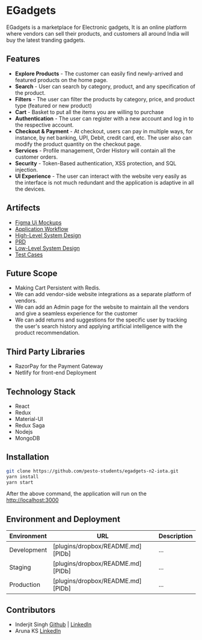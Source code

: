 # EGadgets


EGadgets is a marketplace for Electronic gadgets, It is an online platform where vendors can sell their products, and customers all around India will buy the latest tranding gadgets.

## Features

- **Explore Products** - The customer can easily find newly-arrived and featured products on the home page.  
- **Search** - User can search by category, product, and any specification of the product.
- **Filters** - The user can filter the products by category, price, and product type (featured or new product)
- **Cart** - Basket to put all the items you are willing to purchase
- **Authentication** - The user can register with a new account and log in to the respective account.
- **Checkout & Payment** - At checkout, users can pay in multiple ways, for instance, by net banking, UPI, Debit, credit card, etc. The user also can modify the product quantity on the checkout page.
- **Services** - Profile management, Order History will contain all the customer orders.
- **Security** - Token-Based authentication, XSS protection, and SQL injection. 
- **UI Experience** - The user can interact with the website very easily as the interface is not much redundant and the application is adaptive in all the devices.

## Artifects
- [Figma Ui Mockups](https://www.figma.com/file/QJP1Zy6D842atU3KG9ZBu0/EGadget-UI?node-id=12%3A138)
- [Application Workflow](https://drive.google.com/file/d/1-yIzXLN_dhlvJ2s4SHlmML5C2UdzRnTj/view?usp=sharing)
- [High-Level System Design](https://drive.google.com/file/d/1xgXsPAjl3XQoDcOE-lmIX9DkMeup7CUd/view)
- [PRD](https://docs.google.com/document/d/1txr0CqR3JriYC7a_rkH4zP9MR138vEbqg5aSSu3LaJc/edit?usp=sharing)
- [Low-Level System Design](https://docs.google.com/document/d/15xXio6GcOmjI7Njvu9trEBbOjIHNf5nBRdlZxrCso0k/edit?usp=sharing)
- [Test Cases](https://drive.google.com/file/d/1KRFEKxqXx33J7OfQISAk5NgDX2bZdw09/view)


## Future Scope
- Making Cart Persistent with Redis.
- We can add vendor-side website integrations as a separate platform of vendors.
- We can add an Admin page for the website to maintain all the vendors and give a seamless experience for the customer 
- We can add returns and suggestions for the specific user by tracking the user's search history and applying artificial intelligence with the product recommendation.

## Third Party Libraries
- RazorPay for the Payment Gateway
- Netlify for front-end Deployment

## Technology Stack
- React
- Redux
- Material-UI
- Redux Saga
- Nodejs
- MongoDB


## Installation

```bash
git clone https://github.com/pesto-students/egadgets-n2-iota.git
yarn install
yarn start
```
After the above command, the application will run on the [http://localhost:3000](http://localhost:3000)


## Environment and Deployment

| Environment | URL | Description|
| ------ | ------ | ------ |
| Development | [plugins/dropbox/README.md][PlDb] |  ... |
| Staging| [plugins/dropbox/README.md][PlDb] | ... |
| Production | [plugins/dropbox/README.md][PlDb] | ... |
 
 
## Contributors
- Inderjit Singh [Github](https://github.com/Inderjit-fullstack-dev) | [LinkedIn](https://www.linkedin.com/in/inderjit-singh-997591175/)
- Aruna KS [LinkedIn](https://www.linkedin.com/in/arunaks)
